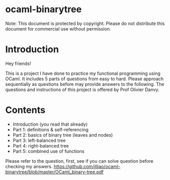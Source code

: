# ocaml-binarytree
Note: This document is protected by copyright. Please do not distribute this document for commercial use without permission.

# Introduction

Hey friends!

This is a project I have done to practice my functional programming using OCaml. It includes 5 parts of questions from easy to hard. Please approach sequentially as questions before may provide answers to the following.
The questions and instructions of this project is offered by Prof Olivier Danvy.

# Contents
- Introduction (you read that already)
- Part 1: definitions & self-referencing
- Part 2: basics of binary tree (leaves and nodes)
- Part 3: left-balanced tree
- Part 4: right-balanced tree
- Part 5: combined use of functions

Please refer to the question, first, see if you can solve question before checking my answers.
https://github.com/jlliao/ocaml-binarytree/blob/master/OCaml_binary-tree.pdf
